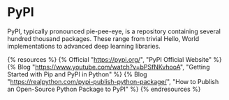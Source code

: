 # PyPI

PyPI, typically pronounced pie-pee-eye, is a repository containing several hundred thousand packages. These range from trivial Hello, World implementations to advanced deep learning libraries.

{% resources %}
  {% Official "https://pypi.org/", "PyPI Official Website" %}
  {% Blog "https://www.youtube.com/watch?v=bPSfNKvhooA", "Getting Started with Pip and PyPI in Python" %}
  {% Blog "https://realpython.com/pypi-publish-python-package/", "How to Publish an Open-Source Python Package to PyPI" %}
{% endresources %}

